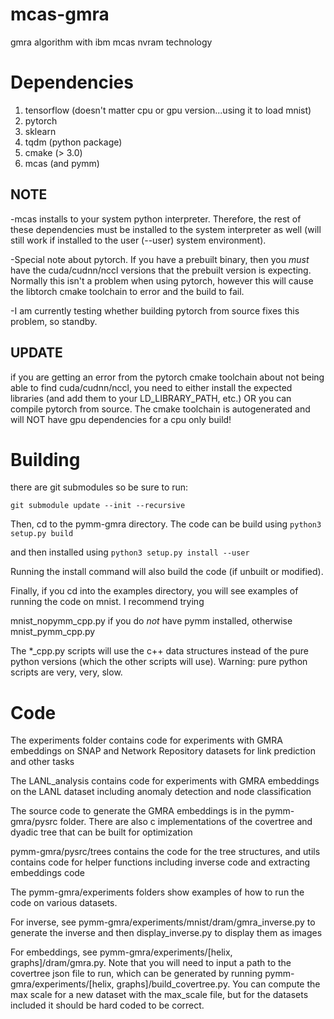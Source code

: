 # mcas-gmra
gmra algorithm with ibm mcas nvram technology


# Dependencies
1) tensorflow (doesn't matter cpu or gpu version...using it to load mnist)
2) pytorch
3) sklearn
4) tqdm (python package)
5) cmake (> 3.0)
6) mcas (and pymm)

## NOTE
-mcas installs to your system python interpreter. Therefore, the rest of these dependencies must be installed to the system interpreter as well (will still work if installed to the user (--user) system environment).

-Special note about pytorch. If you have a prebuilt binary, then you *must* have the cuda/cudnn/nccl versions that the prebuilt version is expecting. Normally this isn't a problem when using pytorch, however this will cause the libtorch cmake toolchain to error and the build to fail.

-I am currently testing whether building pytorch from source fixes this problem, so standby.

## UPDATE
if you are getting an error from the pytorch cmake toolchain about not being able to find cuda/cudnn/nccl, you need to either install the expected libraries (and add them to your LD_LIBRARY_PATH, etc.) OR you can compile pytorch from source. The cmake toolchain is autogenerated and will NOT have gpu dependencies for a cpu only build!


# Building
there are git submodules so be sure to run:

```git submodule update --init --recursive```

Then, cd to the pymm-gmra directory. The code can be build using
```python3 setup.py build```

and then installed using
```python3 setup.py install --user```

Running the install command will also build the code (if unbuilt or modified).

Finally, if you cd into the examples directory, you will see examples of running the code on mnist. I recommend trying

mnist_nopymm_cpp.py if you do *not* have pymm installed, otherwise mnist_pymm_cpp.py

The *_cpp.py scripts will use the c++ data structures instead of the pure python versions (which the other scripts will use). Warning: pure python scripts are very, very, slow.

# Code

The experiments folder contains code for experiments with GMRA embeddings on SNAP and Network Repository datasets for link prediction and other tasks

The LANL_analysis contains code for experiments with GMRA embeddings on the LANL dataset including anomaly detection and node classification

The source code to generate the GMRA embeddings is in the pymm-gmra/pysrc folder. There are also c implementations of the covertree and dyadic tree that can be built for optimization

pymm-gmra/pysrc/trees contains the code for the tree structures, and utils contains code for helper functions including inverse code and extracting embeddings code

The pymm-gmra/experiments folders show examples of how to run the code on various datasets. 

For inverse, see pymm-gmra/experiments/mnist/dram/gmra_inverse.py to generate the inverse and then display_inverse.py to display them as images

For embeddings, see pymm-gmra/experiments/[helix, graphs]/dram/gmra.py. Note that you will need to input a path to the covertree json file to run, which can be generated by running pymm-gmra/experiments/[helix, graphs]/build_covertree.py. You can compute the max scale for a new dataset with the max_scale file, but for the datasets included it should be hard coded to be correct.



